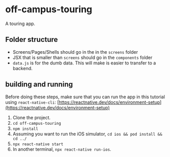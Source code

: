 # off-campus-touring
A touring app.

## Folder structure
 - Screens/Pages/Shells should go in the in the `screens` folder
 - JSX that is smaller than `screens` should go in the `components` folder
 - `data.js` is for the dumb data. This will make is easier to transfer to a backend.


## building and running
Before doing these steps, make sure that you can run the app in this tutorial using `react-native-cli`: [https://reactnative.dev/docs/environment-setup](https://reactnative.dev/docs/environment-setup)


 1. Clone the project.
 2. `cd off-campus-touring`
 3. `npm install`
 4. Assuming you want to run the iOS simulator, `cd ios && pod install && cd ../`
 5. `npx react-native start`
 6. In another terminal, `npx react-native run-ios`. 
